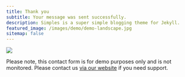 ```yaml
---
title: Thank you
subtitle: Your message was sent successfully.
description: Simples is a super simple blogging theme for Jekyll.
featured_image: /images/demo/demo-landscape.jpg
sitemap: false
---
```


![](/images/demo/demo-landscape.jpg)

Please note, this contact form is for demo purposes only and is not monitored. Please contact us [via our website](https://jekyllthemes.io) if you need support.
